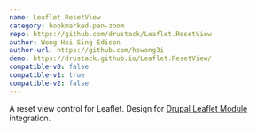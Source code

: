 ```yaml
---
name: Leaflet.ResetView
category: bookmarked-pan-zoom
repo: https://github.com/drustack/Leaflet.ResetView
author: Wong Hoi Sing Edison
author-url: https://github.com/hswong3i
demo: https://drustack.github.io/Leaflet.ResetView/
compatible-v0: false
compatible-v1: true
compatible-v2: false
---
```


A reset view control for Leaflet. Design for [Drupal Leaflet Module](https://www.drupal.org/project/leaflet) integration.
